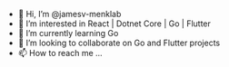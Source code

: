- 👋 Hi, I’m @jamesv-menklab
- 👀 I’m interested in React | Dotnet Core | Go | Flutter
- 🌱 I’m currently learning Go
- 💞️ I’m looking to collaborate on Go and Flutter projects
- 📫 How to reach me ...

<!---
jamesv-menklab/jamesv-menklab is a ✨ special ✨ repository because its `README.md` (this file) appears on your GitHub profile.
You can click the Preview link to take a look at your changes.
--->
